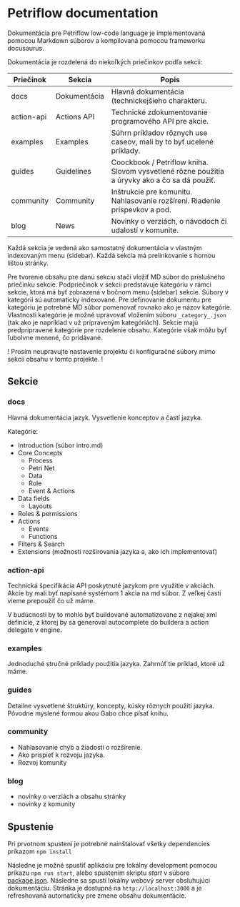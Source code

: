 # Petriflow documentation

Dokumentácia pre Petriflow low-code language je implementovaná pomocou Markdown súborov a kompilovaná pomocou
frameworku docusaurus.

Dokumentácia je rozdelená do niekoľkých priečinkov podľa sekcii:

| Priečinok  | Sekcia       | Popis                                                                                         |
|------------|--------------|-----------------------------------------------------------------------------------------------|
| docs       | Dokumentácia | Hlavná dokumentácia (technickejšieho charakteru.                                              |
| action-api | Actions API  | Technické zdokumentovanie programového API pre akcie.                                         |
| examples   | Examples     | Súhrn príkladov rôznych use caseov, mali by to byť ucelené príklady.                          |
| guides     | Guidelines   | Coockbook / Petriflow kniha. Slovom vysvetlené rôzne použitia a úryvky ako a čo sa dá použiť. |
| community  | Community    | Inštrukcie pre komunitu. Nahlasovanie rozšírení. Riadenie príspevkov a pod.                   |
| blog       | News         | Novinky o verziách, o návodoch či udalostí v komunite.                                        |

Každá sekcia je vedená ako samostatný dokumentácia v vlastným indexovaným menu (sidebar). Každá sekcia má prelinkovanie
s hornou lištou stránky.

Pre tvorenie obsahu pre danú sekciu stačí vložiť MD súbor do príslušného priečinku sekcie. Podpriečinok v sekcii predstavuje
kategóriu v rámci sekcie, ktorá má byť zobrazená v bočnom menu (sidebar) sekcie. Súbory v kategórii sú automaticky indexované.
Pre definovanie dokumentu pre kategóriu je potrebné MD súbor pomenovať rovnako ako je názov kategórie. Vlastnosti kategórie
je možné upravovať vložením súboru `_category_.json` (tak ako je napríklad v už pripraveným kategóriách).
Sekcie majú predpripravené kategórie pre rozdelenie obsahu. Kategórie však môžu byť ľubolvne menené, čo pridávané.

! Prosím neupravujte nastavenie projektu či konfiguračné súbory mimo sekcií obsahu v tomto projekte. !

## Sekcie

### docs

Hlavná dokumentácia jazyk. Vysvetlenie konceptov a častí jazyka.

Kategórie:

- Introduction (súbor intro.md)
- Core Concepts
    - Process
    - Petri Net
    - Data
    - Role
    - Event & Actions
- Data fields
    - Layouts
- Roles & permissions
- Actions
    - Events
    - Functions
- Filters & Search
- Extensions (možnosti rozširovania jazyka a, ako ich implementovať)

### action-api

Technická špecifikácia API poskytnuté jazykom pre využitie v akciách.
Akcie by mali byť napísané systémom 1 akcia na md súbor.
Z veľkej časti vieme prepoužiť čo už máme.

V budúcnosti by to mohlo byť buildované automatizovane z nejakej xml definície, z ktorej by sa generoval autocomplete
do buildera a action delegate v engine.

### examples

Jednoduché stručné príklady použitia jazyka.
Zahrnúť tie príklad, ktoré už máme.

### guides

Detailne vysvetlené štruktúry, koncepty, kúsky rôznych použití jazyka.
Pôvodne myslené formou akou Gabo chce písať knihu.

### community

- Nahlasovanie chýb a žiadostí o rozšírenie.
- Ako prispieť k rozvoju jazyka.
- Rozvoj komunity

### blog

- novinky o verziách a obsahu stránky
- novinky z komunity

## Spustenie

Pri prvotnom spustení je potrebné nainštalovať všetky dependencies príkazom `npm install`

Následne je možné spustiť aplikáciu pre lokálny development pomocou príkazu `npm run start`,
alebo spustením skriptu _start_ v súbore [package.json](package.json). Následne sa spustí
lokálny webový server obsluhujúci dokumentáciu. Stránka je dostupná na `http://localhost:3000` 
a je refreshovaná automaticky pre zmene obsahu dokumentácie.

